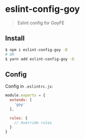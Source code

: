 # eslint-config-goy

> Eslint config for GoyFE

## Install

``` bash
$ npm i eslint-config-goy -D
# OR
$ yarn add eslint-config-goy -D
```

## Config

Config in `.eslintrc.js`:

``` js 
module.exports = {
  extends: [
    'goy'
  ],

  rules: {
    // Override rules
  }
}
```
